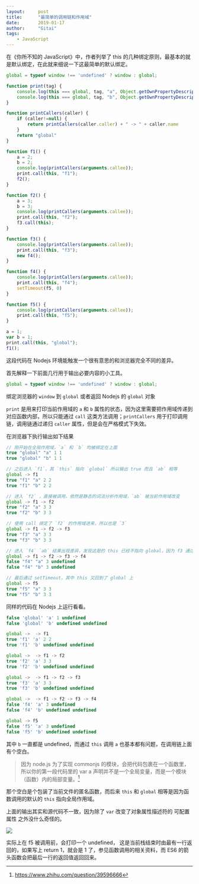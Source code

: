 ```yaml
---
layout:     post
title:      "最简单的调用链和作用域"
date:       2019-01-17
author:     "Gitai"
tags:
	- JavaScript
---
```


在《你所不知的 JavaScript》中，作者列举了 this 的几种绑定原则，最基本的就是默认绑定，在此就来细说一下这最简单的默认绑定。

```js
global = typeof window !== 'undefined' ? window : global;

function print(tag) {
    console.log(this === global, tag, "a", Object.getOwnPropertyDescriptor(global, "a"), Object.getOwnPropertyDescriptor(this, "a"));
    console.log(this === global, tag, "b", Object.getOwnPropertyDescriptor(global, "b"), Object.getOwnPropertyDescriptor(this, "b"));
}

function printCallers(caller) {
    if (caller!=null) {
        return printCallers(caller.caller) + " -> " + caller.name
    }
    return "global"
}

function f1() {
    a = 2;
    b = 2;
    console.log(printCallers(arguments.callee));
    print.call(this, "f1");
    f2();
}

function f2() {
    a = 3;
    b = 3;
    console.log(printCallers(arguments.callee));
    print.call(this, "f2");
    f3.call(this);
}

function f3() {
    console.log(printCallers(arguments.callee));
    print.call(this, "f3");
    new f4();
}

function f4() {
    console.log(printCallers(arguments.callee));
    print.call(this, "f4");
    setTimeout(f5, 0)
}

function f5() {
    console.log(printCallers(arguments.callee));
    print.call(this, "f5");
}

a = 1;
var b = 1;
print.call(this, "global");
f1();
```

这段代码在 Nodejs 环境能触发一个很有意思的和浏览器完全不同的差异。

<!-- more -->

首先解释一下前面几行用于输出必要内容的小工具。

```js
global = typeof window !== 'undefined' ? window : global;
```

绑定浏览器的 `window` 到 `global` 或者返回 Nodejs 的 `global` 对象

`print` 是用来打印当前作用域的 `a` 和 `b` 属性的状态，因为这里需要把作用域传递到对应函数内部，所以只能通过 `call` 这类方法调用；`printCallers` 用于打印调用链，调用链通过递归 `caller` 属性，但是会在严格模式下失效。

在浏览器下执行输出如下结果

```js
// 刚开始在全局作用域，`a` 和 `b` 均被绑定在上面
true "global" "a" 1 1
true "global" "b" 1 1

// 之后进入 `f1`，其 `this` 指向 `global` 所以输出 true 而且 `ab` 相等
global -> f1
true "f1" "a" 2 2
true "f1" "b" 2 2

// 进入 `f2` ，直接被调用，依然是静态的词法分析作用域，`ab` 被当前作用域改变
global -> f1 -> f2
true "f2" "a" 3 3
true "f2" "b" 3 3

// 使用 call 绑定了 `f2` 的作用域进来，所以也是 `3`
global -> f1 -> f2 -> f3
true "f3" "a" 3 3
true "f3" "b" 3 3

// 进入 `f4` `ab` 结果出现差异，发现这是的 this 已经不指向 global，因为 f3 通过 LHS 修改了全局变量 `ab` 的值，但是 this 是通过 new 创建的空对象，所以产生了差异
global -> f1 -> f2 -> f3 -> f4
false "f4" "a" 3 undefined
false "f4" "b" 3 undefined

// 最后通过 setTimeout，其中 this 又回到了 global 上 
global -> f5
true "f5" "a" 3 3
true "f5" "b" 3 3
```

同样的代码在 Nodejs 上运行看看。

```js
false 'global' 'a' 1 undefined
false 'global' 'b' undefined undefined

global ->  -> f1
true 'f1' 'a' 2 2
true 'f1' 'b' undefined undefined

global ->  -> f1 -> f2
true 'f2' 'a' 3 3
true 'f2' 'b' undefined undefined

global ->  -> f1 -> f2 -> f3
true 'f3' 'a' 3 3
true 'f3' 'b' undefined undefined

global ->  -> f1 -> f2 -> f3 -> f4
false 'f4' 'a' 3 undefined
false 'f4' 'b' undefined undefined

global -> f5
false 'f5' 'a' 3 undefined
false 'f5' 'b' undefined undefined
```

其中 `b` 一直都是 undefined，而通过 `this` 调用 `a` 也基本都有问题，在调用链上面有个空白。

> 因为 node.js 为了实现 commonjs 的模块，会把代码包裹在一个函数里，所以你的第一段代码里的 var a 声明并不是一个全局变量，而是一个模块（函数）内的局部变量。[^nodejs]

那个空白是个包装了当前文件的匿名函数，而后来 `this` 和 `global` 相等是因为函数调用的默认的 `this` 指向全局作用域。

上面的输出其实和源代码不一致，因为除了 `var` 改变了对象属性描述符的 可配置属性 之外没什么奇怪的。

![](https://i.loli.net/2019/01/17/5c3ffe0243c73.png)

实际上在 f5 被调用前，会打印一个 undefined， 这是当前栈结束时由最有一行返回的，如果写上 return 1，就会是 1 了，参见函数调用的相关资料，而 ES6 的箭头函数会把最后一行的返回值返回回来。

[^nodejs]: https://www.zhihu.com/question/39596666